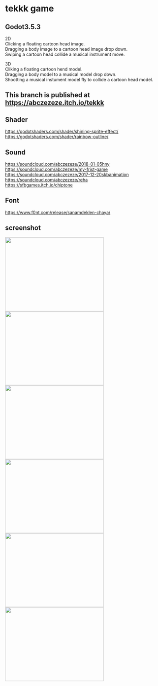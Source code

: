 # tekkk game 
## Godot3.5.3

2D<br>
Clicking a floating cartoon head image.<br>
Dragging a body image to a cartoon head image drop down.<br>
Swiping a cartoon head collide a musical instrument move.

3D<br>
Cliking a floating cartoon hend model.<br>
Dragging a body model to a musical model drop down.<br>
Shootting a musical instument model fly to collide a cartoon head model.



## This branch is published at https://abczezeze.itch.io/tekkk

## Shader
https://godotshaders.com/shader/shining-sprite-effect/ <br>
https://godotshaders.com/shader/rainbow-outline/ 

## Sound
https://soundcloud.com/abczezeze/2018-01-05hny<br>
https://soundcloud.com/abczezeze/my-frist-game<br>
https://soundcloud.com/abczezeze/2017-12-20skbanimation<br>
https://soundcloud.com/abczezeze/reha<br>
https://sfbgames.itch.io/chiptone

## Font
https://www.f0nt.com/release/sanamdeklen-chaya/

## screenshot
<img src="https://github.com/abczezeze/tekkk/blob/main/ss/tekkk_click2d_itch_pc.gif" width="320" height="240">
<img src="https://github.com/abczezeze/tekkk/blob/main/ss/tekkk_drag2d_itch_pc.gif" width="320" height="240">
<img src="https://github.com/abczezeze/tekkk/blob/main/ss/tekkk_swipe2d_itch_pc.gif" width="320" height="240">

<img src="https://github.com/abczezeze/tekkk/blob/main/ss/tekkk_click3d_itch_pc.gif" width="320" height="240">
<img src="https://github.com/abczezeze/tekkk/blob/main/ss/tekkk_drag3d_itch_pc.gif" width="320" height="240">
<img src="https://github.com/abczezeze/tekkk/blob/main/ss/tekkk_shoot3d_itch_pc.gif" width="320" height="240">



